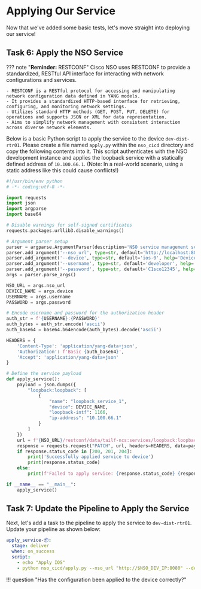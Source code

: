 # Applying Our Service

Now that we've added some basic tests, let's move straight into deploying our service!

## Task 6: Apply the NSO Service

??? note "**Reminder:** RESTCONF"
    Cisco NSO uses RESTCONF to provide a standardized, RESTful API interface for interacting with network configurations and services.
    
    - RESTCONF is a RESTful protocol for accessing and manipulating network configuration data defined in YANG models.
    - It provides a standardized HTTP-based interface for retrieving, configuring, and monitoring network settings.
    - Utilizes standard HTTP methods (GET, POST, PUT, DELETE) for operations and supports JSON or XML for data representation.
    - Aims to simplify network management with consistent interaction across diverse network elements.

Below is a basic Python script to apply the service to the device `dev-dist-rtr01`. Please create a file named `apply.py` within the `nso_cicd` directory and copy the following contents into it. This script authenticates with the NSO development instance and applies the loopback service with a statically defined address of `10.100.66.1`. (Note: In a real-world scenario, using a static address like this could cause conflicts!)

```python
#!/usr/bin/env python
# -*- coding:utf-8 -*-

import requests
import json
import argparse
import base64

# Disable warnings for self-signed certificates
requests.packages.urllib3.disable_warnings()

# Argument parser setup
parser = argparse.ArgumentParser(description='NSO service management script')
parser.add_argument('--nso_url', type=str, default='http://localhost:8080', help='NSO server URL')
parser.add_argument('--device', type=str, default='ios-0', help='Device name')
parser.add_argument('--username', type=str, default='developer', help='NSO username')
parser.add_argument('--password', type=str, default='C1sco12345', help='NSO password')
args = parser.parse_args()

NSO_URL = args.nso_url
DEVICE_NAME = args.device
USERNAME = args.username
PASSWORD = args.password

# Encode username and password for the authorization header
auth_str = f'{USERNAME}:{PASSWORD}'
auth_bytes = auth_str.encode('ascii')
auth_base64 = base64.b64encode(auth_bytes).decode('ascii')

HEADERS = {
    'Content-Type': 'application/yang-data+json',
    'Authorization': f'Basic {auth_base64}',
    'Accept': 'application/yang-data+json'
}

# Define the service payload
def apply_service():
    payload = json.dumps({
        "loopback:loopback": [
            {
                "name": "loopback_service_1",
                "device": DEVICE_NAME,
                "loopback-intf": 1166,
                "ip-address": "10.100.66.1"
            }
        ]
    })
    url = f'{NSO_URL}/restconf/data/tailf-ncs:services/loopback:loopback'
    response = requests.request("PATCH", url, headers=HEADERS, data=payload)
    if response.status_code in [200, 201, 204]:
        print('Successfully applied service to device')
        print(response.status_code)
    else:
        print(f'Failed to apply service: {response.status_code} {response.text}')

if __name__ == "__main__":
    apply_service()
```

## Task 7: Update the Pipeline to Apply the Service

Next, let's add a task to the pipeline to apply the service to `dev-dist-rtr01`. Update your pipeline as shown below:

```yaml
apply_service-📦:
  stage: deliver
  when: on_success
  script:
    - echo "Apply IOS"
    - python nso_cicd/apply.py --nso_url "http://$NSO_DEV_IP:8080" --device "dev-dist-rtr01" --username $NSO_DEV_USER --password $NSO_DEV_PWD
```

!!! question "Has the configuration been applied to the device correctly?"